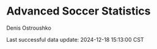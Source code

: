 # Advanced Soccer Statistics
Denis Ostroushko

<!-- gfm -->

Last successful data update: 2024-12-18 15:13:00 CST
